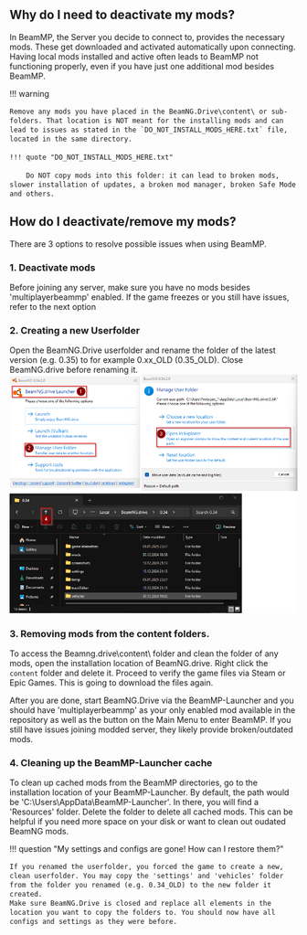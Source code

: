 ## Why do I need to deactivate my mods?

In BeamMP, the Server you decide to connect to, provides the necessary mods. These get downloaded and activated automatically upon connecting.
Having local mods installed and active often leads to BeamMP not functioning properly, even if you have just one additional mod besides BeamMP.

!!! warning

    Remove any mods you have placed in the BeamNG.Drive\content\ or sub-folders. That location is NOT meant for the installing mods and can lead to issues as stated in the `DO_NOT_INSTALL_MODS_HERE.txt` file, located in the same directory.

    !!! quote "DO_NOT_INSTALL_MODS_HERE.txt"
    
        Do NOT copy mods into this folder: it can lead to broken mods, slower installation of updates, a broken mod manager, broken Safe Mode and others.
        

## How do I deactivate/remove my mods?

There are 3 options to resolve possible issues when using BeamMP.

### 1. Deactivate mods 
Before joining any server, make sure you have no mods besides 'multiplayerbeammp' enabled.
If the game freezes or you still have issues, refer to the next option

### 2. Creating a new Userfolder
Open the BeamNG.Drive userfolder and rename the folder of the latest version (e.g. 0.35) to for example 0.xx_OLD (0.35_OLD). Close BeamNG.drive before renaming it.
![image](../../assets/content/new-userfolder.png)

### 3. Removing mods from the content folders.
To access the Beamng.drive\content\ folder and clean the folder of any mods, open the installation location of BeamNG.drive.
Right click the `content` folder and delete it. Proceed to verify the game files via Steam or Epic Games. This is going to download the files again.

After you are done, start BeamNG.Drive via the BeamMP-Launcher and you should have 'multiplayerbeammp' as your only enabled mod available in the repository as well as the button on the Main Menu to enter BeamMP.
If you still have issues joining modded server, they likely provide broken/outdated mods.

### 4. Cleaning up the BeamMP-Launcher cache
To clean up cached mods from the BeamMP directories, go to the installation location of your BeamMP-Launcher. By default, the path would be 'C:\Users\AppData\BeamMP-Launcher\'. In there, you will find a 'Resources' folder.
Delete the folder to delete all cached mods. This can be helpful if you need more space on your disk or want to clean out oudated BeamNG mods.

!!! question "My settings and configs are gone! How can I restore them?"

    If you renamed the userfolder, you forced the game to create a new, clean userfolder. You may copy the 'settings' and 'vehicles' folder from the folder you renamed (e.g. 0.34_OLD) to the new folder it created.
    Make sure BeamNG.Drive is closed and replace all elements in the location you want to copy the folders to. You should now have all configs and settings as they were before.
